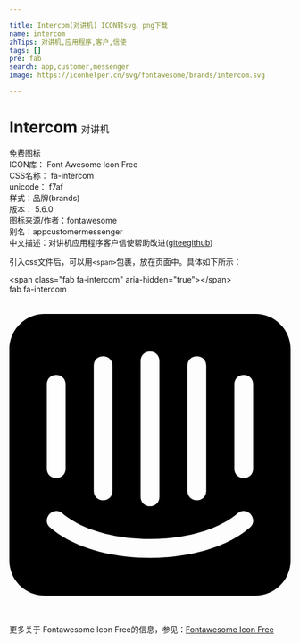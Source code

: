 ```yaml
---

title: Intercom(对讲机) ICON转svg、png下载
name: intercom
zhTips: 对讲机,应用程序,客户,信使
tags: []
pre: fab
search: app,customer,messenger
image: https://iconhelper.cn/svg/fontawesome/brands/intercom.svg

---
```


# Intercom  <small style="font-size: 60%;font-weight: 100">对讲机</small>


<div class="detail-page">
<p>
<span><span class="badge-success badge">免费图标</span> </span>
<br/>
<span>
ICON库：
<span class="badge-secondary badge">Font Awesome Icon Free</span> 
</span>
<br/>
<span>
CSS名称：
<span class="badge-secondary badge">fa-intercom</span> 
</span>
<br/>
<span>
unicode：
<span class="badge-secondary badge">f7af</span> 
<copy-btn content='f7af' btn-title=""></copy-btn>
<copy-btn :content='String.fromCodePoint(parseInt("f7af", 16))' btn-title="复制U"></copy-btn>
</span><br/><span>样式：<span class="badge-light badge">品牌(brands)</span></span>
<br/>
<span>
版本：
<span class="badge-secondary badge">5.6.0</span> 
</span>
<br/>
<span>图标来源/作者：<span class="badge-light badge">fontawesome</span></span> 
<br/>
<span>别名：<span class="badge-light badge">app</span><span class="badge-light badge">customer</span><span class="badge-light badge">messenger</span></span><br/><span class="zh-detail">中文描述：<span class="badge-primary badge">对讲机</span><span class="badge-primary badge">应用程序</span><span class="badge-primary badge">客户</span><span class="badge-primary badge">信使</span><span class="help-link"><span>帮助改进</span>(<a href="https://gitee.com/liuwave/icon-helper/edit/master/json/fontawesome/brands/intercom.json" target="_blank" rel="noopener noreferrer">gitee</a><a href="https://github.com/liuwave/icon-helper/edit/master/json/fontawesome/brands/intercom.json" target="_blank" rel="noopener noreferrer">github</a></span>)</span><br/>
</p>
</div>
<div class="alert alert-dark">
  <i class="fab fa-intercom fa-xs"></i>
  <i class="fab fa-intercom fa-sm"></i>
  <i class="fab fa-intercom fa-lg"></i>
  <i class="fab fa-intercom fa-2x"></i>
  <i class="fab fa-intercom fa-3x"></i>
  <i class="fab fa-intercom fa-5x"></i>
  <i class="fab fa-intercom fa-7x"></i>
</div>
<div>
  <p>引入css文件后，可以用<code>&lt;span&gt;</code>包裹，放在页面中。具体如下所示：    
  </p>
  <div class="alert alert-primary" style="font-size: 14px">
    &lt;span class="fab fa-intercom" aria-hidden="true"&gt;&lt;/span&gt;
    <copy-btn content='<span class="fab fa-intercom" aria-hidden="true"></span>'></copy-btn>
  </div>
  <div class="alert alert-secondary">
    <i class="fab fa-intercom"
    style="font-size: 24px"
    aria-hidden="true"></i> fab fa-intercom
    <copy-btn content="fab fa-intercom" btn-title="复制图标名称"></copy-btn>
  </div>
</div>
<div id="svg" class="svg-wrap">
<svg xmlns="http://www.w3.org/2000/svg" viewBox="0 0 448 512"><path d="M392 32H56C25.1 32 0 57.1 0 88v336c0 30.9 25.1 56 56 56h336c30.9 0 56-25.1 56-56V88c0-30.9-25.1-56-56-56zm-108.3 82.1c0-19.8 29.9-19.8 29.9 0v199.5c0 19.8-29.9 19.8-29.9 0V114.1zm-74.6-7.5c0-19.8 29.9-19.8 29.9 0v216.5c0 19.8-29.9 19.8-29.9 0V106.6zm-74.7 7.5c0-19.8 29.9-19.8 29.9 0v199.5c0 19.8-29.9 19.8-29.9 0V114.1zM59.7 144c0-19.8 29.9-19.8 29.9 0v134.3c0 19.8-29.9 19.8-29.9 0V144zm323.4 227.8c-72.8 63-241.7 65.4-318.1 0-15-12.8 4.4-35.5 19.4-22.7 65.9 55.3 216.1 53.9 279.3 0 14.9-12.9 34.3 9.8 19.4 22.7zm5.2-93.5c0 19.8-29.9 19.8-29.9 0V144c0-19.8 29.9-19.8 29.9 0v134.3z"/></svg>
</div>
<detail full-name='fa-intercom'></detail>

<Vssue title="关于“Intercom”的评论" />
    
<div><p>更多关于  Fontawesome Icon Free的信息，参见：<a target="_blank" href="https://iconhelper.cn/fontawesome.html">Fontawesome Icon Free</a>
</p></div>
